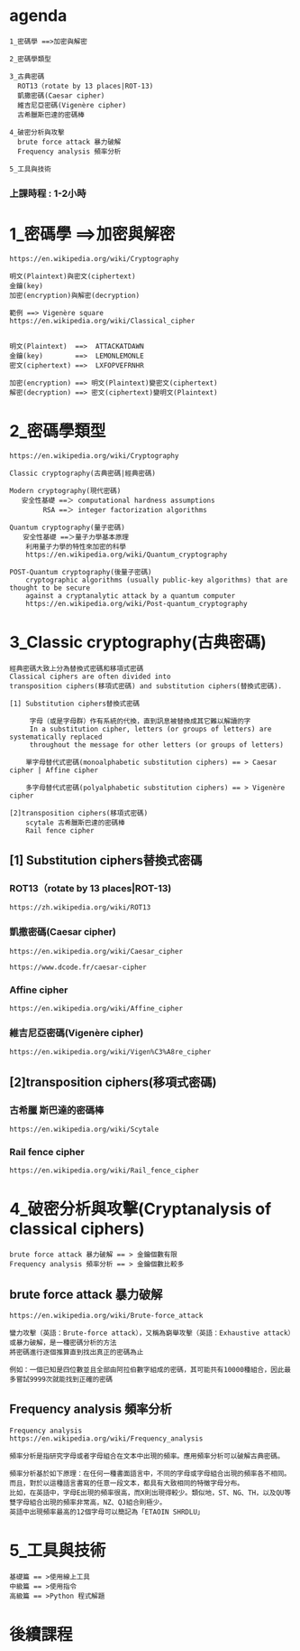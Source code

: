 # agenda
```
1_密碼學 ==>加密與解密

2_密碼學類型

3_古典密碼
  ROT13（rotate by 13 places|ROT-13)
  凱撒密碼(Caesar cipher)
  維吉尼亞密碼(Vigenère cipher)
  古希臘斯巴達的密碼棒
  
4_破密分析與攻擊
  brute force attack 暴力破解
  Frequency analysis 頻率分析
  
5_工具與技術
```
### 上課時程 : 1-2小時

# 1_密碼學 ==>加密與解密
```
https://en.wikipedia.org/wiki/Cryptography

明文(Plaintext)與密文(ciphertext)
金鑰(key)
加密(encryption)與解密(decryption)
```
```
範例 ==> Vigenère square
https://en.wikipedia.org/wiki/Classical_cipher


明文(Plaintext)  ==>	ATTACKATDAWN
金鑰(key)        ==>	LEMONLEMONLE
密文(ciphertext) ==>	LXFOPVEFRNHR

加密(encryption) ==> 明文(Plaintext)變密文(ciphertext)
解密(decryption) ==> 密文(ciphertext)變明文(Plaintext)
```
# 2_密碼學類型
```
https://en.wikipedia.org/wiki/Cryptography

Classic cryptography(古典密碼|經典密碼)

Modern cryptography(現代密碼)
   安全性基礎 ==＞ computational hardness assumptions
　　　　　RSA ==＞ integer factorization algorithms
          
Quantum cryptography(量子密碼)
　　安全性基礎 ==＞量子力學基本原理
    利用量子力學的特性來加密的科學
    https://en.wikipedia.org/wiki/Quantum_cryptography

POST-Quantum cryptography(後量子密碼)
    cryptographic algorithms (usually public-key algorithms) that are thought to be secure 
    against a cryptanalytic attack by a quantum computer
    https://en.wikipedia.org/wiki/Post-quantum_cryptography
```
# 3_Classic cryptography(古典密碼)
```
經典密碼大致上分為替換式密碼和移項式密碼
Classical ciphers are often divided into 
transposition ciphers(移項式密碼) and substitution ciphers(替換式密碼).

[1] Substitution ciphers替換式密碼

     字母（或是字母群）作有系統的代換，直到訊息被替換成其它難以解讀的字
     In a substitution cipher, letters (or groups of letters) are systematically replaced 
     throughout the message for other letters (or groups of letters)
    
    單字母替代式密碼(monoalphabetic substitution ciphers) == > Caesar cipher | Affine cipher
   
    多字母替代式密碼(polyalphabetic substitution ciphers) == > Vigenère cipher
    
[2]transposition ciphers(移項式密碼)   
    scytale 古希臘斯巴達的密碼棒
    Rail fence cipher
```
## [1] Substitution ciphers替換式密碼
### ROT13（rotate by 13 places|ROT-13)
```
https://zh.wikipedia.org/wiki/ROT13
```
### 凱撒密碼(Caesar cipher)
```
https://en.wikipedia.org/wiki/Caesar_cipher
```
```
https://www.dcode.fr/caesar-cipher
```
### Affine cipher
```
https://en.wikipedia.org/wiki/Affine_cipher
```

### 維吉尼亞密碼(Vigenère cipher)
```
https://en.wikipedia.org/wiki/Vigen%C3%A8re_cipher
```
## [2]transposition ciphers(移項式密碼) 
### 古希臘 斯巴達的密碼棒
```
https://en.wikipedia.org/wiki/Scytale
```
### Rail fence cipher
```
https://en.wikipedia.org/wiki/Rail_fence_cipher
```
# 4_破密分析與攻擊(Cryptanalysis of classical ciphers)
```
brute force attack 暴力破解 == > 金鑰個數有限
Frequency analysis 頻率分析 == > 金鑰個數比較多
```
## brute force attack 暴力破解
```
https://en.wikipedia.org/wiki/Brute-force_attack

蠻力攻擊（英語：Brute-force attack），又稱為窮舉攻擊（英語：Exhaustive attack）或暴力破解，是一種密碼分析的方法
將密碼進行逐個推算直到找出真正的密碼為止

例如：一個已知是四位數並且全部由阿拉伯數字組成的密碼，其可能共有10000種組合，因此最多嘗試9999次就能找到正確的密碼
```
## Frequency analysis 頻率分析
```
Frequency analysis
https://en.wikipedia.org/wiki/Frequency_analysis

頻率分析是指研究字母或者字母組合在文本中出現的頻率。應用頻率分析可以破解古典密碼。

頻率分析基於如下原理：在任何一種書面語言中，不同的字母或字母組合出現的頻率各不相同。
而且，對於以這種語言書寫的任意一段文本，都具有大致相同的特徵字母分布。
比如，在英語中，字母E出現的頻率很高，而X則出現得較少。類似地，ST、NG、TH，以及QU等雙字母組合出現的頻率非常高，NZ、QJ組合則極少。
英語中出現頻率最高的12個字母可以簡記為「ETAOIN SHRDLU」
```
# 5_工具與技術
```
基礎篇 == >使用線上工具
中級篇 == >使用指令
高級篇 == >Python 程式解題
```
# 後續課程
```

```
